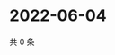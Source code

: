 # 2022-06-04

共 0 条

<!-- BEGIN WEIBO -->
<!-- 最后更新时间 Sat Jun 04 2022 12:01:06 GMT+0800 (China Standard Time) -->

<!-- END WEIBO -->
